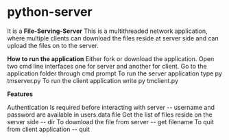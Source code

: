 # python-server

It is a **File-Serving-Server**
This is a multithreaded network application, where multiple clients can download the files reside at server side and can upload the files on to the server.

**How to run the application**
Either fork or download the application.
Open two cmd line interfaces one for server and another for client.
Go to the application folder through cmd prompt
To run the server application type py tmserver.py
To run the client application write py tmclient.py

**Features**

Authentication is required before interacting with server -- username and password are available in users.data file
Get the list of files reside on the server side -- dir
To download the file from server -- get filename
To quit from client application -- quit
